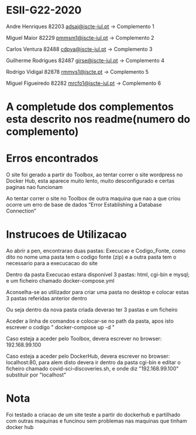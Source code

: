 # ESII-G22-2020

Andre Henriques 82203 adsaj@iscte-iul.pt -> Complemento 1

Miguel Maior 82229 pmmsm1@iscte-iul.pt -> Complemento 2

Carlos Ventura 82488 cdpva@iscte-iul.pt -> Complemento 3

Guilherme Rodrigues 82487 girse@iscte-iul.pt -> Complemento 4

Rodrigo Vidigal 82878 rmmvs1@iscte.pt -> Complemento 5

Miguel Figueiredo 82282 mrcfo1@iscte-iul.pt -> Complemento 6


# A completude dos complementos esta descrito nos readme(numero do complemento)

# Erros encontrados
O site foi gerado a partir do Toolbox, ao tentar correr o site wordpress no Docker Hub, esta aparece muito lento, muito desconfigurado e certas paginas nao funcionam

Ao tentar correr o site no Toolbox de outra maquina que nao a que criou ocorre um erro de base de dados “Error Establishing a Database Connection”

# Instrucoes de Utilizacao

Ao abrir a pen, encontrarao duas pastas: Execucao e Codigo_Fonte, como dito no nome uma pasta tem o codigo fonte (zip) e a outra pasta tem o necessario para a execucacao do site

Dentro da pasta Execucao estara disponivel 3 pastas: html, cgi-bin e mysql; e um ficheiro chamado docker-compose.yml

Aconselha-se ao utilizador para criar uma pasta no desktop e colocar estas 3 pastas referidas anterior dentro

Ou seja dentro da nova pasta criada deverao ter 3 pastas e um ficheiro

Aceder a linha de comandos e colocar-se no path da pasta, apos isto escrever o codigo " docker-compose up -d "

Caso esteja a aceder pelo Toolbox, devera escrever no browser: 192.168.99.100

Caso esteja a aceder pelo DockerHub, devera escrever no browser: localhost:80, para alem disto devera ir dentro da pasta cgi-bin
e editar o ficheiro chamado covid-sci-discoveries.sh, e onde diz "192.168.99.100" substituir por "localhost"



# Nota

Foi testado a criacao de um site teste a partir do dockerhub e partilhado com outras maquinas e funcinou sem problemas nas maquinas que tinham docker hub

